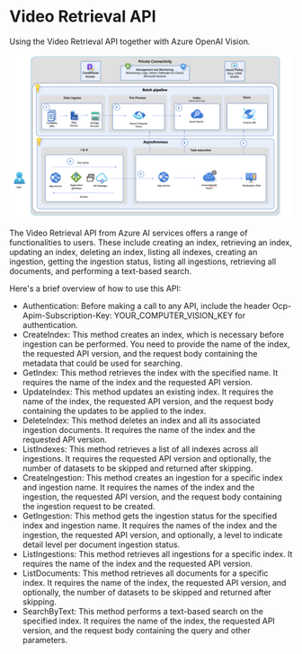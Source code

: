 # Video Retrieval API

Using the Video Retrieval API together with Azure OpenAI Vision.

![Video](./media/video.png)


The Video Retrieval API from Azure AI services offers a range of functionalities to users. These include creating an index, retrieving an index, updating an index, deleting an index, listing all indexes, creating an ingestion, getting the ingestion status, listing all ingestions, retrieving all documents, and performing a text-based search.

Here's a brief overview of how to use this API:

* Authentication:
Before making a call to any API, include the header Ocp-Apim-Subscription-Key: YOUR_COMPUTER_VISION_KEY for authentication.
* CreateIndex:
This method creates an index, which is necessary before ingestion can be performed. You need to provide the name of the index, the requested API version, and the request body containing the metadata that could be used for searching.
* GetIndex:
This method retrieves the index with the specified name. It requires the name of the index and the requested API version.
* UpdateIndex:
This method updates an existing index. It requires the name of the index, the requested API version, and the request body containing the updates to be applied to the index.
* DeleteIndex:
This method deletes an index and all its associated ingestion documents. It requires the name of the index and the requested API version.
* ListIndexes:
This method retrieves a list of all indexes across all ingestions. It requires the requested API version and optionally, the number of datasets to be skipped and returned after skipping.
* CreateIngestion:
This method creates an ingestion for a specific index and ingestion name. It requires the names of the index and the ingestion, the requested API version, and the request body containing the ingestion request to be created.
* GetIngestion:
This method gets the ingestion status for the specified index and ingestion name. It requires the names of the index and the ingestion, the requested API version, and optionally, a level to indicate detail level per document ingestion status.
* ListIngestions:
This method retrieves all ingestions for a specific index. It requires the name of the index and the requested API version.
* ListDocuments:
This method retrieves all documents for a specific index. It requires the name of the index, the requested API version, and optionally, the number of datasets to be skipped and returned after skipping.
* SearchByText:
This method performs a text-based search on the specified index. It requires the name of the index, the requested API version, and the request body containing the query and other parameters.
